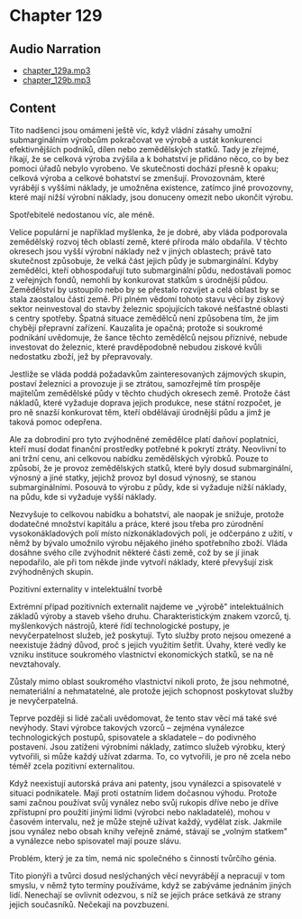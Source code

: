 # Chapter 129

## Audio Narration

- [chapter_129a.mp3](../5-audio-chunks-espeak/chapter_129a.mp3)
- [chapter_129b.mp3](../5-audio-chunks-espeak/chapter_129b.mp3)

## Content

<!-- Source: ESPEAK_AUDIO-chapter_129a-OPTIMIZED.md -->

Tito nadšenci jsou omámeni ještě víc, když vládní zásahy umožní submarginálním výrobcům pokračovat ve výrobě a ustát konkurenci efektivnějších podniků, dílen nebo zemědělských statků. Tady je zřejmé, říkají, že se celková výroba zvýšila a k bohatství je přidáno něco, co by bez pomoci úřadů nebylo vyrobeno. Ve skutečnosti dochází přesně k opaku; celková výroba a celkové bohatství se zmenšují. Provozovnám, které vyrábějí s vyššími náklady, je umožněna existence, zatímco jiné provozovny, které mají nižší výrobní náklady, jsou donuceny omezit nebo ukončit výrobu.

Spotřebitelé nedostanou víc, ale méně.

Velice populární je například myšlenka, že je dobré, aby vláda podporovala zemědělský rozvoj těch oblastí země, které příroda málo obdařila. V těchto okresech jsou vyšší výrobní náklady než v jiných oblastech; právě tato skutečnost způsobuje, že velká část jejich půdy je submarginální. Kdyby zemědělci, kteří obhospodařují tuto submarginální půdu, nedostávali pomoc z veřejných fondů, nemohli by konkurovat statkům s úrodnější půdou. Zemědělství by ustoupilo nebo by se přestalo rozvíjet a celá oblast by se stala zaostalou částí země. Při plném vědomí tohoto stavu věcí by ziskový sektor neinvestoval do stavby železnic spojujících takové nešťastné oblasti s centry spotřeby. Špatná situace zemědělců není způsobena tím, že jim chybějí přepravní zařízení. Kauzalita je opačná; protože si soukromé podnikání uvědomuje, že šance těchto zemědělců nejsou příznivé, nebude investovat do železnic, které pravděpodobně nebudou ziskové kvůli nedostatku zboží, jež by přepravovaly.

Jestliže se vláda poddá požadavkům zainteresovaných zájmových skupin, postaví železnici a provozuje ji se ztrátou, samozřejmě tím prospěje majitelům zemědělské půdy v těchto chudých okresech země. Protože část nákladů, které vyžaduje doprava jejich produkce, nese státní rozpočet, je pro ně snazší konkurovat těm, kteří obdělávají úrodnější půdu a jimž je taková pomoc odepřena.

Ale za dobrodiní pro tyto zvýhodněné zemědělce platí daňoví poplatníci, kteří musí dodat finanční prostředky potřebné k pokrytí ztráty. Neovlivní to ani tržní cenu, ani celkovou nabídku zemědělských výrobků. Pouze to způsobí, že je provoz zemědělských statků, které byly dosud submarginální, výnosný a jiné statky, jejichž provoz byl dosud výnosný, se stanou submarginálními. Posouvá to výrobu z půdy, kde si vyžaduje nižší náklady, na půdu, kde si vyžaduje vyšší náklady.

Nezvyšuje to celkovou nabídku a bohatství, ale naopak je snižuje, protože dodatečné množství kapitálu a práce, které jsou třeba pro zúrodnění vysokonákladových polí místo nízkonákladových polí, je odčerpáno z užití, v němž by bývalo umožnilo výrobu nějakého jiného spotřebního zboží. Vláda dosáhne svého cíle zvýhodnit některé části země, což by se jí jinak nepodařilo, ale při tom někde jinde vytvoří náklady, které převyšují zisk zvýhodněných skupin.

Pozitivní externality v intelektuální tvorbě

Extrémní případ pozitivních externalit najdeme ve „výrobě" intelektuálních základů výroby a staveb všeho druhu. Charakteristickým znakem vzorců, tj. myšlenkových nástrojů, které řídí technologické postupy, je nevyčerpatelnost služeb, jež poskytují. Tyto služby proto nejsou omezené a neexistuje žádný důvod, proč s jejich využitím šetřit. Úvahy, které vedly ke vzniku instituce soukromého vlastnictví ekonomických statků, se na ně nevztahovaly.

Zůstaly mimo oblast soukromého vlastnictví nikoli proto, že jsou nehmotné, nemateriální a nehmatatelné, ale protože jejich schopnost poskytovat služby je nevyčerpatelná.

Teprve později si lidé začali uvědomovat, že tento stav věcí má také své nevýhody. Staví výrobce takových vzorců – zejména vynálezce technologických postupů, spisovatele a skladatele – do podivného postavení. Jsou zatíženi výrobními náklady, zatímco služeb výrobku, který vytvořili, si může každý užívat zdarma. To, co vytvořili, je pro ně zcela nebo téměř zcela pozitivní externalitou.

Když neexistují autorská práva ani patenty, jsou vynálezci a spisovatelé v situaci podnikatele. Mají proti ostatním lidem dočasnou výhodu. Protože sami začnou používat svůj vynález nebo svůj rukopis dříve nebo je dříve zpřístupní pro použití jinými lidmi (výrobci nebo nakladatelé), mohou v časovém intervalu, než je může stejně užívat každý, vydělat zisk. Jakmile jsou vynález nebo obsah knihy veřejně známé, stávají se „volným statkem" a vynálezce nebo spisovatel mají pouze slávu.

Problém, který je za tím, nemá nic společného s činností tvůrčího génia.

<!-- Source: ESPEAK_AUDIO-chapter_129b-OPTIMIZED.md -->

Tito pionýři a tvůrci dosud neslýchaných věcí nevyrábějí a nepracují v tom smyslu, v němž tyto termíny používáme, když se zabýváme jednáním jiných lidí. Nenechají se ovlivnit odezvou, s níž se jejich práce setkává ze strany jejich současníků. Nečekají na povzbuzení.

